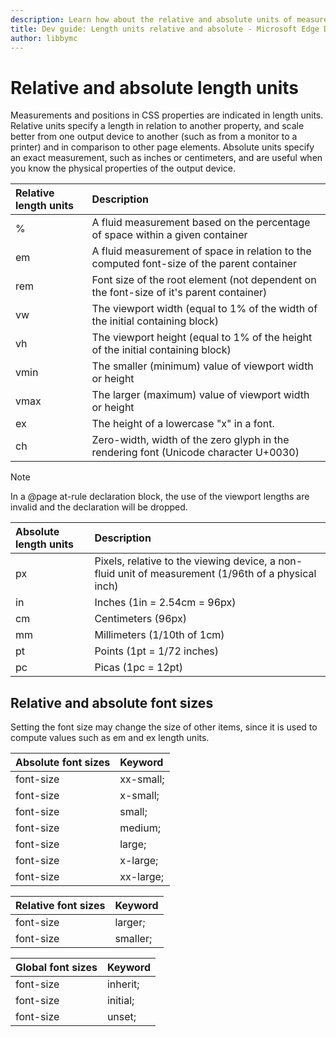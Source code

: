 ```yaml
---
description: Learn how about the relative and absolute units of measurement in CSS.
title: Dev guide: Length units relative and absolute - Microsoft Edge Development
author: libbymc
---
```


# Relative and absolute length units

Measurements and positions in CSS properties are indicated in length units. Relative units specify a length in relation to another property, and scale better from one output device to another (such as from a monitor to a printer) and in comparison to other page elements. Absolute units specify an exact measurement, such as inches or centimeters, and are useful when you know the physical properties of the output device.

Relative length units | Description
:------------ | :-------------
% | A fluid measurement based on the percentage of space within a given container
em | A fluid measurement of space in relation to the computed font-size of the parent container
rem | Font size of the root element (not dependent on the font-size of it's parent container)
vw | The viewport width (equal to 1% of the width of the initial containing block)
vh | The viewport height (equal to 1% of the height of the initial containing block)
vmin | The smaller (minimum) value of viewport width or height
vmax | The larger (maximum) value of viewport width or height
ex | The height of a lowercase "x" in a font. 
ch | Zero-width, width of the zero glyph in the rendering font (Unicode character U+0030)

> [!NOTE]
> In a @page at-rule declaration block, the use of the viewport lengths are invalid and the declaration will be dropped.


Absolute length units | Description
:------------ | :-------------
px | Pixels, relative to the viewing device, a non-fluid unit of measurement (1/96th of a physical inch)
in | Inches (1in = 2.54cm = 96px)
cm | Centimeters (96px)
mm | Millimeters (1/10th of 1cm)
pt | Points (1pt = 1/72 inches)
pc | Picas (1pc = 12pt)

## Relative and absolute font sizes
Setting the font size may change the size of other items, since it is used to compute values such as  em and ex length units.

Absolute font sizes | Keyword
:------------ | :-------------
font-size | xx-small;
font-size | x-small;
font-size | small;
font-size | medium;
font-size | large;
font-size | x-large;
font-size | xx-large;

Relative font sizes | Keyword
:------------ | :-------------
font-size | larger;
font-size | smaller;

Global font sizes | Keyword
:------------ | :-------------
font-size | inherit;
font-size | initial;
font-size | unset;

